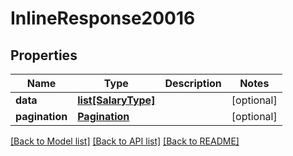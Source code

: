 # InlineResponse20016

## Properties
Name | Type | Description | Notes
------------ | ------------- | ------------- | -------------
**data** | [**list[SalaryType]**](SalaryType.md) |  | [optional] 
**pagination** | [**Pagination**](Pagination.md) |  | [optional] 

[[Back to Model list]](../README.md#documentation-for-models) [[Back to API list]](../README.md#documentation-for-api-endpoints) [[Back to README]](../README.md)


